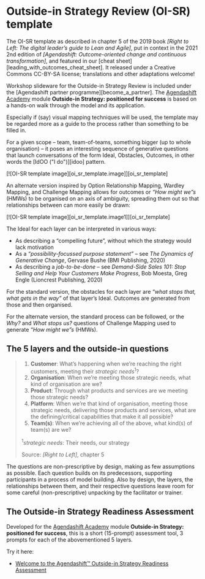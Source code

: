 # Outside-in Strategy Review (OI-SR) template

The OI-SR template as described in chapter 5 of the 2019 book *[Right to Left: The digital leader’s guide to Lean and Agile]*, put in context in the 2021 2nd edition of *[Agendashift: Outcome-oriented change and continuous transformation]*, and featured in our [cheat sheet][leading_with_outcomes_cheat_sheet]. It released under a Creative Commons CC-BY-SA license; translations and other adaptations welcome!

Workshop slideware for the Outside-in Strategy Review is included under the [Agendashift partner programme][become_a_partner]. The [Agendashift Academy](https://academy.agendashift.com") module **Outside-in Strategy: positioned for success** is based on a hands-on walk through the model and its application.

Especially if (say) visual mapping techniques will be used, the template may be regarded more as a guide to the process rather than something to be filled in.

For a given scope – team, team-of-teams, something bigger (up to whole organisation) – it poses an interesting sequence of generative questions that launch conversations of the form Ideal, Obstacles, Outcomes, in other words the [IdOO ("I do")][idoo] pattern.

[![OI-SR template image][oi_sr_template.image]][oi_sr_template]

An alternate version inspired by Option Relationship Mapping, Wardley Mapping, and Challenge Mapping allows for outcomes or *“How might we”s* (HMWs) to be organised on an axis of ambiguity, spreading them out so that relationships between can more easily be drawn:

[![OI-SR template image][oi_sr_template.image1]][oi_sr_template]

The Ideal for each layer can be interpreted in various ways:

  * As describing a “compelling future”, without which the strategy would lack motivation
  * As a *“possibility-focussed purpose statement”* – see *The Dynamics of Generative Change*, Gervase Bushe (BMI Publishing, 2020)
  * As describing a *job-to-be-done* – see *Demand-Side Sales 101: Stop Selling and Help Your Customers Make Progress*, Bob Moesta, Greg Engle (Lioncrest Publishing, 2020)

For the standard version, the obstacles for each layer are *“what stops that, what gets in the way”* of that layer’s Ideal. Outcomes are generated from those and then organised.

For the alternate version, the standard process can be followed, or the *Why?* and *What stops us?* questions of Challenge Mapping used to generate *“How might we”s* (HMWs).

## The 5 layers and the outside-in questions

> 1.  **Customer**: What’s happening when we’re reaching the right customers, meeting their *strategic needs*<sup>1</sup>?
> 2.  **Organisation**: When we’re meeting those strategic needs, what kind of organisation are we?
> 3.  **Product**: Through what products and services are we meeting those strategic needs?
> 4.  **Platform**: When we’re that kind of organisation, meeting those strategic needs, delivering those products and services, what are the defining/critical capabilities that make it all possible?
> 5.  **Team(s)**: When we’re achieving all of the above, what kind(s) of team(s) are we?
>
> <sup>1</sup>*strategic needs*: Their needs, our strategy
>
> Source: *[Right to Left]*, chapter 5

The questions are non-prescriptive by design, making as few assumptions as possible. Each question builds on its predecessors, supporting participants in a process of model building. Also by design, the layers, the relationships between them, and their respective questions leave room for some careful (non-prescriptive) unpacking by the facilitator or trainer.

## The Outside-in Strategy Readiness Assessment

Developed for the [Agendashift Academy](https://academy.agendashift.com") module **Outside-in Strategy: positioned for success**, this is a short (15-prompt) assessment tool, 3 prompts for each of the abovementioned 5 layers.

Try it here:

  * [Welcome to the Agendashift™ Outside-in Strategy Readiness Assessment](/surveys/ois-readiness)